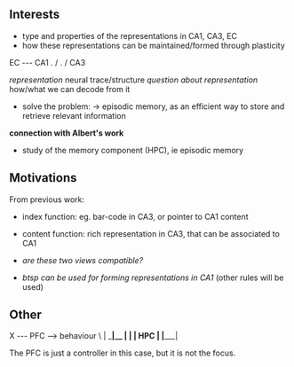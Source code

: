 
## Interests
- type and properties of the representations in CA1, CA3, EC
- how these representations can be maintained/formed through plasticity

EC --- CA1
 .     /
  .   /
   CA3

*representation* neural trace/structure
*question about representation* how/what we can decode from it

- solve the problem:
    -> episodic memory, as an efficient way to store and retrieve relevant information

**connection with Albert's work**
- study of the memory component (HPC), ie episodic memory


## Motivations

From previous work:
- index function: eg. bar-code in CA3, or pointer to CA1 content
- content function: rich representation in CA3, that can be associated to CA1

- *are these two views compatible?*
- *btsp can be used for forming representations in CA1* (other rules will be used)


## Other

X --- PFC --> behaviour
 \      |
  \_____|__
   |       |
   |  HPC  |
   |_______|

The PFC is just a controller in this case, but it is not the focus.



